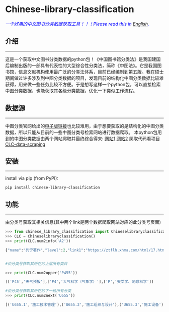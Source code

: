 # Chinese-library-classification
 <span style="color:blue;"><i> 一个好用的中文图书分类数据获取工具！！！Please read this in [English](README_en.md). </i></span>
 
## 介绍
------------
这是一个获取中文图书分类数据的python包！《中国图书馆分类法》是我国建国后编制出版的一部具有代表性的大型综合性分类法，简称《中图法》。它是我国图书馆，信息文献机构使用最广泛的分类法体系，目前已经编制到第五版。我在硕士期间做过许多涉及到中图分类数据的项目，发现目前的结构化中图分类数据比较难获得，用来做一些任务比较不方便。于是想写这样一个python包，可以直接检索中图分类数据，也能获取其各级分类数据，优化一下类似工作流程。
## 数据源
------------
中图分类官网给出的[电子版链接](http://clc.nlc.cn/ztfdzbjj.jsp)也比较难用，由于想要获取的是结构化的中图分类数据，所以只能从目前的一些中图分类号检索网站进行数据爬取。
本python包用到的中图分类数据由两个网站爬取并最终综合得来: 
[网站1](https://ztflh.xhma.com/) 
[网站2](https://www.clcindex.com/category/)
爬取代码看项目[CLC-data-scraping](https://github.com/sheoguo/CLC-data-scraping)
## 安装
------------

install via pip (from PyPI):

    pip install chinese-library-classification

## 功能

------------

由分类号获取其相关信息(其中两个link是两个数据爬取网站对应的此分类号页面)

```python
>>> from chinese_library_classification import Chineselibraryclassification
>>> CLC = Chineselibraryclassification()
>>> print(CLC.num2info('A2'))

{"name":"列宁著作","level":2,"link1":"https://ztflh.xhma.com/html/17.html","link2":"https://www.clcindex.com/category/A2/","up_level":"A","next_level":['A21','A22','A23','A25','A26','A28']}


#由分类号获取其所在的上层所有类目

>>> print(CLC.num2upper('P455'))

[['P45','天气预报'],['P4','大气科学（气象学）'],['P','天文学、地球科学']]

#由分类号获取其所在的下一级所有分类
>>> print(CLC.num2next('U655'))

[('U655.1','施工技术管理'),('U655.2','施工组织与设计'),('U655.3','施工设备'),('U655.4','施工技术'),('U655.5','各种工程')]




